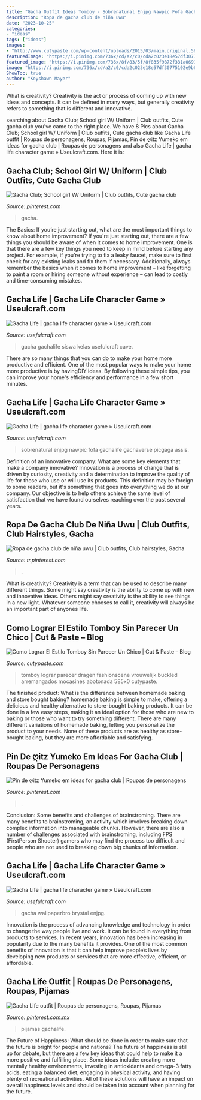 ```yaml
---
title: "Gacha Outfit Ideas Tomboy - Sobrenatural Enjpg Nawpic Fofa Gachalife Gachaverse Picgaga Assis"
description: "Ropa de gacha club de niña uwu"
date: "2023-10-25"
categories:
- "ideas"
tags: ["ideas"]
images:
- "http://www.cutypaste.com/wp-content/uploads/2015/03/main.original.585x0-626.jpg"
featuredImage: "https://i.pinimg.com/736x/cd/a2/c0/cda2c023e18e57df30775102e9b60169.jpg"
featured_image: "https://i.pinimg.com/736x/8f/83/5f/8f835f9872f331a069184dce43f8dfd1.jpg"
image: "https://i.pinimg.com/736x/cd/a2/c0/cda2c023e18e57df30775102e9b60169.jpg"
ShowToc: true
author: "Keyshawn Mayer"
---
```



What is creativity?
Creativity is the act or process of coming up with new ideas and concepts. It can be defined in many ways, but generally creativity refers to something that is different and innovative.

	

		
searching about Gacha Club; School girl W/ Uniform | Club outfits, Cute gacha club you've came to the right place. We have 8 Pics about Gacha Club; School girl W/ Uniform | Club outfits, Cute gacha club like Gacha Life outfit | Roupas de personagens, Roupas, Pijamas, Pin de ღitz Yumeko em ideas for gacha club | Roupas de personagens and also Gacha Life | gacha life character game » Useulcraft.com. Here it is:
		
    
## Gacha Club; School Girl W/ Uniform | Club Outfits, Cute Gacha Club

<img loading=lazy src="https://i.pinimg.com/736x/8f/83/5f/8f835f9872f331a069184dce43f8dfd1.jpg" onerror="this.onerror=null;this.src='https://tse1.mm.bing.net/th?id=OIP.sxOVfe82mdp7ytDcyUzCjgHaJ6&amp;pid=15.1';" alt="Gacha Club; School girl W/ Uniform | Club outfits, Cute gacha club">

_Source: pinterest.com_

>gacha. 

	

The Basics: If you’re just starting out, what are the most important things to know about home improvement?
If you're just starting out, there are a few things you should be aware of when it comes to home improvement. One is that there are a few key things you need to keep in mind before starting any project. For example, if you're trying to fix a leaky faucet, make sure to first check for any existing leaks and fix them if necessary. Additionally, always remember the basics when it comes to home improvement – like forgetting to paint a room or hiring someone without experience – can lead to costly and time-consuming mistakes.

    
## Gacha Life | Gacha Life Character Game » Useulcraft.com

<img loading=lazy src="https://www.usefulcraft.com/wp-content/uploads/2019/12/gacha-life-21.jpg" onerror="this.onerror=null;this.src='https://tse3.mm.bing.net/th?id=OIP.AyrOd2DJ-3a-QgEW4zQFcQHaEK&amp;pid=15.1';" alt="Gacha Life | gacha life character game » Useulcraft.com">

_Source: usefulcraft.com_

>gacha gachalife siswa kelas usefulcraft cave. 

	

There are so many things that you can do to make your home more productive and efficient. One of the most popular ways to make your home more productive is by havingDIY ideas. By following these simple tips, you can improve your home's efficiency and performance in a few short minutes.

    
## Gacha Life | Gacha Life Character Game » Useulcraft.com

<img loading=lazy src="https://www.usefulcraft.com/wp-content/uploads/2019/12/gacha-life-17.jpg" onerror="this.onerror=null;this.src='https://tse4.mm.bing.net/th?id=OIP.SOE_IcOG_u02BGz2pCncFgHaHa&amp;pid=15.1';" alt="Gacha Life | gacha life character game » Useulcraft.com">

_Source: usefulcraft.com_

>sobrenatural enjpg nawpic fofa gachalife gachaverse picgaga assis. 

	

Definition of an innovative company: What are some key elements that make a company innovative?
Innovation is a process of change that is driven by curiosity, creativity and a determination to improve the quality of life for those who use or will use its products. This definition may be foreign to some readers, but it's something that goes into everything we do at our company. Our objective is to help others achieve the same level of satisfaction that we have found ourselves reaching over the past several years.

    
## Ropa De Gacha Club De Niña Uwu | Club Outfits, Club Hairstyles, Gacha

<img loading=lazy src="https://i.pinimg.com/736x/95/be/a5/95bea599f11c3a7742310268d593b037.jpg" onerror="this.onerror=null;this.src='https://tse3.mm.bing.net/th?id=OIP.dWPEQ99YHA900-uliIs14AHaHY&amp;pid=15.1';" alt="Ropa de gacha club de niña uwu | Club outfits, Club hairstyles, Gacha">

_Source: tr.pinterest.com_

>. 

	

What is creativity?
Creativity is a term that can be used to describe many different things. Some might say creativity is the ability to come up with new and innovative ideas. Others might say creativity is the ability to see things in a new light. Whatever someone chooses to call it, creativity will always be an important part of anyones life.

    
## Como Lograr El Estilo Tomboy Sin Parecer Un Chico | Cut &amp; Paste – Blog

<img loading=lazy src="http://www.cutypaste.com/wp-content/uploads/2015/03/main.original.585x0-626.jpg" onerror="this.onerror=null;this.src='https://tse4.mm.bing.net/th?id=OIP.4G0QvmtR88CjOaLuCFwKEgHaLD&amp;pid=15.1';" alt="Como Lograr El Estilo Tomboy Sin Parecer Un Chico | Cut &amp; Paste – Blog">

_Source: cutypaste.com_

>tomboy lograr parecer dragen fashionscene vrouwelijk buckled arremangados mocasines abotonada 585x0 cutypaste. 

	

The finished product: What is the difference between homemade baking and store bought baking?
homemade baking is simple to make, offering a delicious and healthy alternative to store-bought baking products. It can be done in a few easy steps, making it an ideal option for those who are new to baking or those who want to try something different. There are many different variations of homemade baking, letting you personalize the product to your needs. None of these products are as healthy as store-bought baking, but they are more affordable and satisfying.

    
## Pin De ღitz Yumeko Em Ideas For Gacha Club | Roupas De Personagens

<img loading=lazy src="https://i.pinimg.com/736x/cd/a2/c0/cda2c023e18e57df30775102e9b60169.jpg" onerror="this.onerror=null;this.src='https://tse2.mm.bing.net/th?id=OIP.xchQe46FkibpE6jpUHGQ0wHaHI&amp;pid=15.1';" alt="Pin de ღitz Yumeko em ideas for gacha club | Roupas de personagens">

_Source: pinterest.com_

>. 

	

Conclusion: Some benefits and challenges of brainstroming.
There are many benefits to brainstroming, an activity which involves breaking down complex information into manageable chunks. However, there are also a number of challenges associated with brainstroming, including FPS (FirstPerson Shooter) gamers who may find the process too difficult and people who are not used to breaking down big chunks of information.

    
## Gacha Life | Gacha Life Character Game » Useulcraft.com

<img loading=lazy src="https://www.usefulcraft.com/wp-content/uploads/2019/12/gacha-life-20.jpg" onerror="this.onerror=null;this.src='https://tse4.mm.bing.net/th?id=OIP.EzIztzMDXyXzOVnN44iIwQHaFj&amp;pid=15.1';" alt="Gacha Life | gacha life character game » Useulcraft.com">

_Source: usefulcraft.com_

>gacha wallpaperbro brystal enjpg. 

	

Innovation is the process of advancing knowledge and technology in order to change the way people live and work. It can be found in everything from products to services. In recent years, innovation has been increasing in popularity due to the many benefits it provides. One of the most common benefits of innovation is that it can help improve people’s lives by developing new products or services that are more effective, efficient, or affordable.

    
## Gacha Life Outfit | Roupas De Personagens, Roupas, Pijamas

<img loading=lazy src="https://i.pinimg.com/736x/38/36/08/383608ba144382c5bb67fb438ba900d0.jpg" onerror="this.onerror=null;this.src='https://tse3.mm.bing.net/th?id=OIP.obeCf-GflKqBZUFAt0FEKAHaHa&amp;pid=15.1';" alt="Gacha Life outfit | Roupas de personagens, Roupas, Pijamas">

_Source: pinterest.com.mx_

>pijamas gachalife. 

	

The Future of Happiness: What should be done in order to make sure that the future is bright for people and nations?
The future of happiness is still up for debate, but there are a few key ideas that could help to make it a more positive and fulfilling place. Some ideas include: creating more mentally healthy environments, investing in antioxidants and omega-3 fatty acids, eating a balanced diet, engaging in physical activity, and having plenty of recreational activities. All of these solutions will have an impact on overall happiness levels and should be taken into account when planning for the future.

